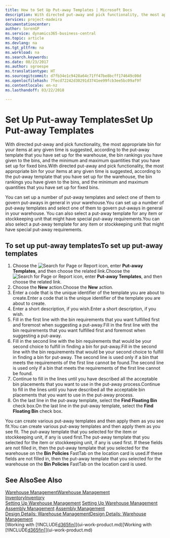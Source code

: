 ```yaml
---
title: How to Set Up Put-away Templates | Microsoft Docs
description: With directed put-away and pick functionality, the most appropriate bin for your items at any given time is suggested, according to the put-away template that you have set up for the warehouse, the bin rankings you have given to the bins, and the minimum and maximum quantities that you have set up for fixed bins.
services: project-madeira
documentationcenter: 
author: SorenGP
ms.service: dynamics365-business-central
ms.topic: article
ms.devlang: na
ms.tgt_pltfrm: na
ms.workload: na
ms.search.keywords: 
ms.date: 08/23/2017
ms.author: sgroespe
ms.translationtype: HT
ms.sourcegitcommit: d7fb34e1c9428a64c71ff47be8bcff174649c00d
ms.openlocfilehash: 7fecd72242d30291d3741ee99fcb3ee5bc09af9f
ms.contentlocale: en-nz
ms.lasthandoff: 03/22/2018

---
```

# <a name="set-up-put-away-templates"></a><span data-ttu-id="08c43-103">Set Up Put-away Templates</span><span class="sxs-lookup"><span data-stu-id="08c43-103">Set Up Put-away Templates</span></span>
<span data-ttu-id="08c43-104">With directed put-away and pick functionality, the most appropriate bin for your items at any given time is suggested, according to the put-away template that you have set up for the warehouse, the bin rankings you have given to the bins, and the minimum and maximum quantities that you have set up for fixed bins.</span><span class="sxs-lookup"><span data-stu-id="08c43-104">With directed put-away and pick functionality, the most appropriate bin for your items at any given time is suggested, according to the put-away template that you have set up for the warehouse, the bin rankings you have given to the bins, and the minimum and maximum quantities that you have set up for fixed bins.</span></span>  

<span data-ttu-id="08c43-105">You can set up a number of put-away templates and select one of them to govern put-aways in general in your warehouse.</span><span class="sxs-lookup"><span data-stu-id="08c43-105">You can set up a number of put-away templates and select one of them to govern put-aways in general in your warehouse.</span></span> <span data-ttu-id="08c43-106">You can also select a put-away template for any item or stockkeeping unit that might have special put-away requirements.</span><span class="sxs-lookup"><span data-stu-id="08c43-106">You can also select a put-away template for any item or stockkeeping unit that might have special put-away requirements.</span></span>  

## <a name="to-set-up-put-away-templates"></a><span data-ttu-id="08c43-107">To set up put-away templates</span><span class="sxs-lookup"><span data-stu-id="08c43-107">To set up put-away templates</span></span>  
1.  <span data-ttu-id="08c43-108">Choose the ![Search for Page or Report](media/ui-search/search_small.png "Search for Page or Report icon") icon, enter **Put-away Templates**, and then choose the related link.</span><span class="sxs-lookup"><span data-stu-id="08c43-108">Choose the ![Search for Page or Report](media/ui-search/search_small.png "Search for Page or Report icon") icon, enter **Put-away Templates**, and then choose the related link.</span></span>  
2.  <span data-ttu-id="08c43-109">Choose the **New** action.</span><span class="sxs-lookup"><span data-stu-id="08c43-109">Choose the **New** action.</span></span>  
3.  <span data-ttu-id="08c43-110">Enter a code that is the unique identifier of the template you are about to create.</span><span class="sxs-lookup"><span data-stu-id="08c43-110">Enter a code that is the unique identifier of the template you are about to create.</span></span>  
4.  <span data-ttu-id="08c43-111">Enter a short description, if you wish.</span><span class="sxs-lookup"><span data-stu-id="08c43-111">Enter a short description, if you wish.</span></span>  
5.  <span data-ttu-id="08c43-112">Fill in the first line with the bin requirements that you want fulfilled first and foremost when suggesting a put-away.</span><span class="sxs-lookup"><span data-stu-id="08c43-112">Fill in the first line with the bin requirements that you want fulfilled first and foremost when suggesting a put-away.</span></span>  
6.  <span data-ttu-id="08c43-113">Fill in the second line with the bin requirements that would be your second choice to fulfill in finding a bin for put-away.</span><span class="sxs-lookup"><span data-stu-id="08c43-113">Fill in the second line with the bin requirements that would be your second choice to fulfill in finding a bin for put-away.</span></span> <span data-ttu-id="08c43-114">The second line is used only if a bin that meets the requirements of the first line cannot be found.</span><span class="sxs-lookup"><span data-stu-id="08c43-114">The second line is used only if a bin that meets the requirements of the first line cannot be found.</span></span>  
7.  <span data-ttu-id="08c43-115">Continue to fill in the lines until you have described all the acceptable bin placements that you want to use in the put-away process.</span><span class="sxs-lookup"><span data-stu-id="08c43-115">Continue to fill in the lines until you have described all the acceptable bin placements that you want to use in the put-away process.</span></span>  
8.  <span data-ttu-id="08c43-116">On the last line in the put-away template, select the **Find Floating Bin** check box.</span><span class="sxs-lookup"><span data-stu-id="08c43-116">On the last line in the put-away template, select the **Find Floating Bin** check box.</span></span>  

<span data-ttu-id="08c43-117">You can create various put-away templates and then apply them as you see fit.</span><span class="sxs-lookup"><span data-stu-id="08c43-117">You can create various put-away templates and then apply them as you see fit.</span></span> <span data-ttu-id="08c43-118">The put-away template that you selected for the item or stockkeeping unit, if any is used first.</span><span class="sxs-lookup"><span data-stu-id="08c43-118">The put-away template that you selected for the item or stockkeeping unit, if any is used first.</span></span> <span data-ttu-id="08c43-119">If these fields are not filled in, then the put-away template that you selected for the warehouse on the **Bin Policies** FastTab on the location card is used.</span><span class="sxs-lookup"><span data-stu-id="08c43-119">If these fields are not filled in, then the put-away template that you selected for the warehouse on the **Bin Policies** FastTab on the location card is used.</span></span>  

## <a name="see-also"></a><span data-ttu-id="08c43-120">See Also</span><span class="sxs-lookup"><span data-stu-id="08c43-120">See Also</span></span>  
[<span data-ttu-id="08c43-121">Warehouse Management</span><span class="sxs-lookup"><span data-stu-id="08c43-121">Warehouse Management</span></span>](warehouse-manage-warehouse.md)  
[<span data-ttu-id="08c43-122">Inventory</span><span class="sxs-lookup"><span data-stu-id="08c43-122">Inventory</span></span>](inventory-manage-inventory.md)  
<span data-ttu-id="08c43-123">[Setting Up Warehouse Management](warehouse-setup-warehouse.md)   </span><span class="sxs-lookup"><span data-stu-id="08c43-123">[Setting Up Warehouse Management](warehouse-setup-warehouse.md)   </span></span>  
<span data-ttu-id="08c43-124">[Assembly Management](assembly-assemble-items.md)  </span><span class="sxs-lookup"><span data-stu-id="08c43-124">[Assembly Management](assembly-assemble-items.md)  </span></span>  
[<span data-ttu-id="08c43-125">Design Details: Warehouse Management</span><span class="sxs-lookup"><span data-stu-id="08c43-125">Design Details: Warehouse Management</span></span>](design-details-warehouse-management.md)  
<span data-ttu-id="08c43-126">[Working with [!INCLUDE[d365fin](includes/d365fin_md.md)]](ui-work-product.md)</span><span class="sxs-lookup"><span data-stu-id="08c43-126">[Working with [!INCLUDE[d365fin](includes/d365fin_md.md)]](ui-work-product.md)</span></span>

